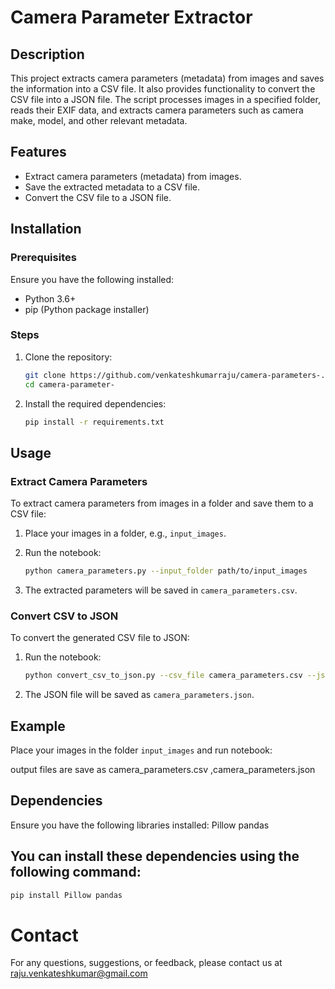 
# Camera Parameter Extractor

## Description

This project extracts camera parameters (metadata) from images and saves the information into a CSV file. It also provides functionality to convert the CSV file into a JSON file. The script processes images in a specified folder, reads their EXIF data, and extracts camera parameters such as camera make, model, and other relevant metadata.

## Features

- Extract camera parameters (metadata) from images.
- Save the extracted metadata to a CSV file.
- Convert the CSV file to a JSON file.

## Installation

### Prerequisites

Ensure you have the following installed:
- Python 3.6+
- pip (Python package installer)

### Steps

1. Clone the repository:
    ```sh
    git clone https://github.com/venkateshkumarraju/camera-parameters-.git
    cd camera-parameter-
    ```

2. Install the required dependencies:
    ```sh
    pip install -r requirements.txt
    ```

## Usage

### Extract Camera Parameters

To extract camera parameters from images in a folder and save them to a CSV file:

1. Place your images in a folder, e.g., `input_images`.
2. Run the notebook:

    ```sh
    python camera_parameters.py --input_folder path/to/input_images
    ```

3. The extracted parameters will be saved in `camera_parameters.csv`.

### Convert CSV to JSON

To convert the generated CSV file to JSON:

1. Run the notebook:

    ```sh
    python convert_csv_to_json.py --csv_file camera_parameters.csv --json_file camera_parameters.json
    ```

2. The JSON file will be saved as `camera_parameters.json`.

## Example

Place your images in the folder `input_images` and run notebook:

output files are save as camera_parameters.csv ,camera_parameters.json

## Dependencies
Ensure you have the following libraries installed:
Pillow
pandas

## You can install these dependencies using the following command:

```sh
pip install Pillow pandas
```

# Contact
For any questions, suggestions, or feedback, please contact us at raju.venkateshkumar@gmail.com
